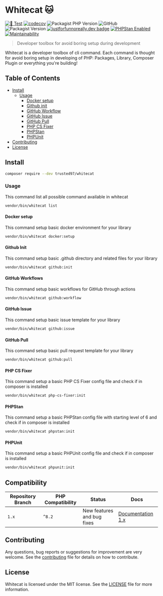 # Whitecat 🐱
[![🧪 Test](https://github.com/Trusted97/whitecat/actions/workflows/test.yaml/badge.svg?branch=master)](https://github.com/Trusted97/whitecat/actions/workflows/test.yaml)
[![codecov](https://codecov.io/gh/Trusted97/whitecat/branch/master/graph/badge.svg?token=URCWOH9JFR)](https://codecov.io/gh/Trusted97/whitecat)
![Packagist PHP Version](https://img.shields.io/packagist/dependency-v/trusted97/whitecat/php)
![GitHub](https://img.shields.io/github/license/Trusted97/whitecat)
![Packagist Version](https://img.shields.io/packagist/v/trusted97/whitecat)
[![justforfunnoreally.dev badge](https://img.shields.io/badge/justforfunnoreally-dev-9ff)](https://justforfunnoreally.dev)
[![PHPStan Enabled](https://img.shields.io/badge/PHPStan-enabled-brightgreen.svg?style=flat)](https://phpstan.org/)
[![Maintainability](https://qlty.sh/gh/Trusted97/projects/whitecat/maintainability.svg)](https://qlty.sh/gh/Trusted97/projects/whitecat)

> Developer toolbox for avoid boring setup during development

Whitecat is a developer toolbox of cli command. Each command is thought for avoid boring
setup in developing of PHP: Packages, Library, Composer Plugin or everything you're building!

## Table of Contents

- [Install](#install)
  - [Usage](#usage)
    - [Docker setup](#docker-setup)
    - [Github init](#github-init)
    - [GitHub Workflow](#github-workflows)
    - [GitHub Issue](#github-issue)
    - [GitHub Pull](#github-pull)
    - [PHP CS Fixer](#php-cs-fixer)
    - [PHPStan](#phpstan)
    - [PHPUnit](#phpunit)
- [Contributing](#contributing)
- [License](#license)


## Install

``` sh
composer require --dev trusted97/whitecat
```

### Usage

This command list all possible command available in whitecat

``` sh
vendor/bin/whitecat list
```

#### Docker setup

This command setup basic docker environment for your library

``` sh
vendor/bin/whitecat docker:setup
```

#### Github Init

This command setup basic .github directory and related files for your library

``` sh
vendor/bin/whitecat github:init
```

#### GitHub Workflows

This command setup basic workflows for GitHub through actions

``` sh
vendor/bin/whitecat github:workflow
```

#### GitHub Issue

This command setup basic issue template for your library

``` sh
vendor/bin/whitecat github:issue
```

#### GitHub Pull

This command setup basic pull request template for your library

``` sh
vendor/bin/whitecat github:pull
```

#### PHP CS Fixer

This command setup a basic PHP CS Fixer config file and check if in composer is installed

``` sh
vendor/bin/whitecat php-cs-fixer:init
```

#### PHPStan

This command setup a basic PHPStan config file with starting level of 6 and check if in composer is installed

``` sh
vendor/bin/whitecat phpstan:init
```

#### PHPUnit

This command setup a basic PHPUnit config file and check if in composer is installed

``` sh
vendor/bin/whitecat phpunit:init
```

## Compatibility

| Repository Branch | PHP Compatibility | Status                     | Docs                        |
|-------------------|-------------------|----------------------------|-----------------------------|
| `1.x`             | `^8.2`            | New features and bug fixes | [Documentation 1.x](./docs) |

## Contributing

Any questions, bug reports or suggestions for improvement are very welcome. See the [contributing](./CONTRIBUTING.md) file for details on how to contribute.

## License

Whitecat is licensed under the MIT license.
See the [LICENSE](./LICENSE) file for more information.
